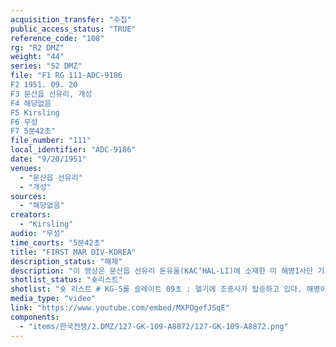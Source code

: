 ```yaml
---
acquisition_transfer: "수집"
public_access_status: "TRUE"
reference_code: "108"
rg: "R2 DMZ"
weight: "44"
series: "S2 DMZ"
file: "F1 RG 111-ADC-9186
F2 1951. 09. 20
F3 문산읍 선유리, 개성
F4 해당없음 
F5 Kirsling
F6 무성
F7 5분42초"
file_number: "111"
local_identifier: "ADC-9186"
date: "9/20/1951"
venues: 
  - "문산읍 선유리"
  - "개성"
sources: 
  - "해당없음"
creators: 
  - "Kirsling"
audio: "무성"
time_courts: "5분42초"
title: "FIRST MAR DIV-KOREA"
description_status: "해제"
description: "이 영상은 문산읍 선유리 돈유울(KAC‘HAL-LI)에 소재한 미 해병1사단 기지의 영상이다. 이미 문서에서 RG 127, UD-UP 19, Box 32에 1953년 3월 지휘일지(Command Diary report, 1953. 03)에서 해병 1사단과 1공병대대가 선유리 돈유울에 주둔하고 있다고 밝히고 있다. 따라서 본 영상은 유엔군임시사령부와 인접했으며 펠햄 기지 초기 모습을 담고 있다. 촬영한 부대는 알 수 없지만 촬영자 커슬링이다. 전체적으로 영상은 안정적이며 구도와 장면 구성이 좋은 편이다. 촬영 카메라는 아이모 35mm인데같은 시기에 유행하던 기종이다. 영상은 개성 내봉장에서 개최되는 정전회담 내용을 함께 담고 있다. "
shotlist_status: "숏리스트"
shotlist: "숏 리스트 # KG-5롤 슬레이트 09초 : 헬기에 조종사가 탑승하고 있다. 해병이라는 글자가 선명하다. 해병 기지가 보인다. (5분09초) 임진강과 그 주변 기지, 마을, 도로 등의 풍경이 보이면 문산가도 주변 미군기지들이 보인다. "
media_type: "video"
link: "https://www.youtube.com/embed/MXPOgefJSqE"
components: 
  - "items/한국전쟁/2.DMZ/127-GK-109-A8872/127-GK-109-A8872.png"
---
```

